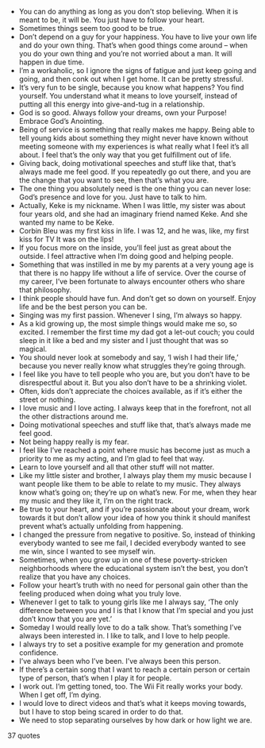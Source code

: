  - You can do anything as long as you don’t stop believing. When it is meant to be, it will be. You just have to follow your heart.
 - Sometimes things seem too good to be true.
 - Don’t depend on a guy for your happiness. You have to live your own life and do your own thing. That’s when good things come around – when you do your own thing and you’re not worried about a man. It will happen in due time.
 - I’m a workaholic, so I ignore the signs of fatigue and just keep going and going, and then conk out when I get home. It can be pretty stressful.
 - It’s very fun to be single, because you know what happens? You find yourself. You understand what it means to love yourself, instead of putting all this energy into give-and-tug in a relationship.
 - God is so good. Always follow your dreams, own your Purpose! Embrace God’s Anointing.
 - Being of service is something that really makes me happy. Being able to tell young kids about something they might never have known without meeting someone with my experiences is what really what I feel it’s all about. I feel that’s the only way that you get fulfillment out of life.
 - Giving back, doing motivational speeches and stuff like that, that’s always made me feel good. If you repeatedly go out there, and you are the change that you want to see, then that’s what you are.
 - The one thing you absolutely need is the one thing you can never lose: God’s presence and love for you. Just have to talk to him.
 - Actually, Keke is my nickname. When I was little, my sister was about four years old, and she had an imaginary friend named Keke. And she wanted my name to be Keke.
 - Corbin Bleu was my first kiss in life. I was 12, and he was, like, my first kiss for TV It was on the lips!
 - If you focus more on the inside, you’ll feel just as great about the outside. I feel attractive when I’m doing good and helping people.
 - Something that was instilled in me by my parents at a very young age is that there is no happy life without a life of service. Over the course of my career, I’ve been fortunate to always encounter others who share that philosophy.
 - I think people should have fun. And don’t get so down on yourself. Enjoy life and be the best person you can be.
 - Singing was my first passion. Whenever I sing, I’m always so happy.
 - As a kid growing up, the most simple things would make me so, so excited. I remember the first time my dad got a let-out couch; you could sleep in it like a bed and my sister and I just thought that was so magical.
 - You should never look at somebody and say, ‘I wish I had their life,’ because you never really know what struggles they’re going through.
 - I feel like you have to tell people who you are, but you don’t have to be disrespectful about it. But you also don’t have to be a shrinking violet.
 - Often, kids don’t appreciate the choices available, as if it’s either the street or nothing.
 - I love music and I love acting. I always keep that in the forefront, not all the other distractions around me.
 - Doing motivational speeches and stuff like that, that’s always made me feel good.
 - Not being happy really is my fear.
 - I feel like I’ve reached a point where music has become just as much a priority to me as my acting, and I’m glad to feel that way.
 - Learn to love yourself and all that other stuff will not matter.
 - Like my little sister and brother, I always play them my music because I want people like them to be able to relate to my music. They always know what’s going on; they’re up on what’s new. For me, when they hear my music and they like it, I’m on the right track.
 - Be true to your heart, and if you’re passionate about your dream, work towards it but don’t allow your idea of how you think it should manifest prevent what’s actually unfolding from happening.
 - I changed the pressure from negative to positive. So, instead of thinking everybody wanted to see me fail, I decided everybody wanted to see me win, since I wanted to see myself win.
 - Sometimes, when you grow up in one of these poverty-stricken neighborhoods where the educational system isn’t the best, you don’t realize that you have any choices.
 - Follow your heart’s truth with no need for personal gain other than the feeling produced when doing what you truly love.
 - Whenever I get to talk to young girls like me I always say, ‘The only difference between you and I is that I know that I’m special and you just don’t know that you are yet.’
 - Someday I would really love to do a talk show. That’s something I’ve always been interested in. I like to talk, and I love to help people.
 - I always try to set a positive example for my generation and promote confidence.
 - I’ve always been who I’ve been. I’ve always been this person.
 - If there’s a certain song that I want to reach a certain person or certain type of person, that’s when I play it for people.
 - I work out. I’m getting toned, too. The Wii Fit really works your body. When I get off, I’m dying.
 - I would love to direct videos and that’s what it keeps moving towards, but I have to stop being scared in order to do that.
 - We need to stop separating ourselves by how dark or how light we are.

37 quotes